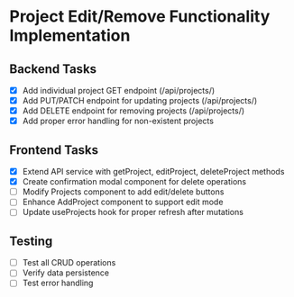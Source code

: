 # Project Edit/Remove Functionality Implementation

## Backend Tasks
- [x] Add individual project GET endpoint (/api/projects/<id>)
- [x] Add PUT/PATCH endpoint for updating projects (/api/projects/<id>)
- [x] Add DELETE endpoint for removing projects (/api/projects/<id>)
- [x] Add proper error handling for non-existent projects

## Frontend Tasks
- [x] Extend API service with getProject, editProject, deleteProject methods
- [x] Create confirmation modal component for delete operations
- [ ] Modify Projects component to add edit/delete buttons
- [ ] Enhance AddProject component to support edit mode
- [ ] Update useProjects hook for proper refresh after mutations

## Testing
- [ ] Test all CRUD operations
- [ ] Verify data persistence
- [ ] Test error handling
